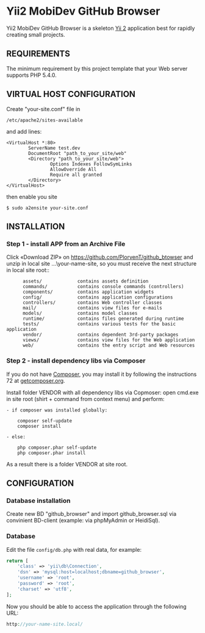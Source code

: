 Yii2 MobiDev GitHub Browser
============================

Yii2 MobiDev GitHub Browser  is a skeleton [Yii 2](http://www.yiiframework.com/) application best for
rapidly creating small projects.

REQUIREMENTS
------------

The minimum requirement by this project template that your Web server supports PHP 5.4.0.

VIRTUAL HOST CONFIGURATION
---------------------------
Create "your-site.conf" file in 
~~~
/etc/apache2/sites-available
~~~
and add lines:
~~~
<VirtualHost *:80>
        ServerName test.dev
        DocumentRoot "path_to_your_site/web"
        <Directory "path_to_your_site/web">
                Options Indexes FollowSymLinks
                AllowOverride All
                Require all granted
        </Directory>
</VirtualHost>
~~~
then enable  you site
~~~
$ sudo a2ensite your-site.conf
~~~

INSTALLATION
------------
### Step 1 - install APP from an Archive File
Click «Download ZIP» on https://github.com/PlorvenT/github_btowser and unzip in local site …\your-name-site\, so you must receive the next structure in local site root::


~~~
      assets/             contains assets definition
      commands/           contains console commands (controllers)
      components/         contains application widgets
      config/             contains application configurations
      controllers/        contains Web controller classes
      mail/               contains view files for e-mails
      models/             contains model classes
      runtime/            contains files generated during runtime
      tests/              contains various tests for the basic application
      vendor/             contains dependent 3rd-party packages
      views/              contains view files for the Web application
      web/                contains the entry script and Web resources
~~~

### Step 2 - install dependency libs via Composer
If you do not have [Composer](http://getcomposer.org/), you may install it by following the instructions
72	at [getcomposer.org](http://getcomposer.org/doc/00-intro.md#installation-nix).

Install folder VENDOR with all dependency libs via Copmoser:
open cmd.exe in site root (shirt + command from context menu) and perform:

    - if composer was installed globally:

~~~
    composer self-update
    composer install
~~~
    - else:
    
~~~
    php composer.phar self-update
    php composer.phar install
~~~

As a result there is a folder VENDOR at site root.

CONFIGURATION
-------------
### Database installation
Create new BD "github_browser" and import github_browser.sql via convinient BD-client (example: via phpMyAdmin or HeidiSql).

### Database

Edit the file `config/db.php` with real data, for example:

```php
return [
    'class' => 'yii\db\Connection',
    'dsn' => 'mysql:host=localhost;dbname=github_browser',
    'username' => 'root',
    'password' => 'root',
    'charset' => 'utf8',
];
```

Now you should be able to access the application through the following URL:

```php
http://your-name-site.local/
```